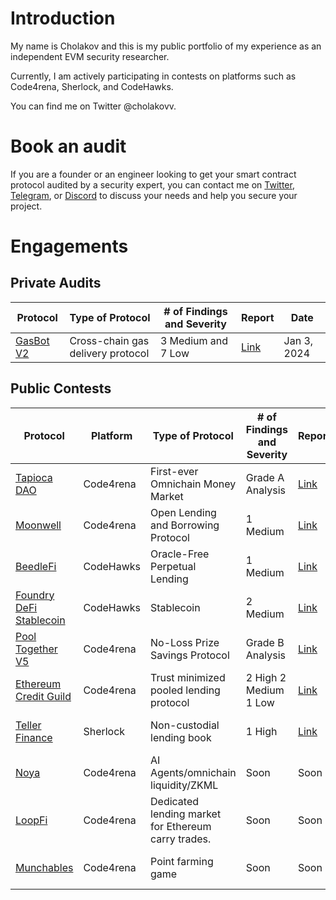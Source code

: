 # Introduction
My name is Cholakov and this is my public portfolio of my experience as an independent EVM security researcher.

Currently, I am actively participating in contests on platforms such as Code4rena, Sherlock, and CodeHawks.

You can find me on Twitter @cholakovv.

# Book an audit

If you are a founder or an engineer looking to get your smart contract protocol audited by a security expert, you can contact me on [Twitter](https://twitter.com/cholakovv), [Telegram](https://t.me/cholakovv), or [Discord]( discord.com/users/972547536470540359) to discuss your needs and help you secure your project.

# Engagements

## Private Audits

| Protocol                                  | Type of Protocol                     | # of Findings and Severity | Report                                                        | Date           |
|------------------------------------------|--------------------------------------|----------------------------|------------------------------------------------------------------|----------------|
| [GasBot V2](https://www.gasbot.xyz/) |  Cross-chain gas delivery protocol    | 3 Medium and 7 Low           | [Link](./reports/solo/GasBotV2.md)  | Jan 3, 2024    |

## Public Contests

| Protocol                                  | Platform  | Type of Protocol                     | # of Findings and Severity | Report                                                        | Date           |
|------------------------------------------|-----------|--------------------------------------|----------------------------|------------------------------------------------------------------|----------------|
| [Tapioca DAO](https://code4rena.com/audits/2023-07-tapioca-dao#top) | Code4rena | First-ever Omnichain Money Market    | Grade A Analysis           | [Link](./reports/contests/Code4rena/RED-LOTUS-REACH/Tapioca.md)  | Jul 5, 2023    |
| [Moonwell](https://code4rena.com/audits/2023-07-moonwell#top)       | Code4rena | Open Lending and Borrowing Protocol  | 1 Medium                   | [Link](./reports/contests/Code4rena/RED-LOTUS-REACH/Moonwell.md) | Jul 24, 2023   |
| [BeedleFi](https://www.codehawks.com/contests/clkbo1fa20009jr08nyyf9wbx) | CodeHawks | Oracle-Free Perpetual Lending        | 1 Medium                   | [Link](./reports/contests/CodeHawks/BeedleFi.md)                | Jul 24, 2023   |
| [Foundry DeFi Stablecoin](https://www.codehawks.com/contests/cljx3b9390009liqwuedkn0m0) | CodeHawks | Stablecoin                           | 2 Medium                   | [Link](./reports/contests/CodeHawks/FoundryDefiStablecoin.md)    | Jul 24, 2023   |
| [Pool Together V5](https://code4rena.com/audits/2023-08-pooltogether-v5-part-deux#top) | Code4rena | No-Loss Prize Savings Protocol       | Grade B Analysis           | [Link](./reports/contests/Code4rena/PoolTogetherV5.md)          | Aug 2, 2023    |
| [Ethereum Credit Guild](https://code4rena.com/audits/2023-12-ethereum-credit-guild#top) | Code4rena | Trust minimized pooled lending protocol       | 2 High 2 Medium 1 Low          | [Link](./reports/contests/Code4rena/EthereumCreditGuild.md)          | Dec 11, 2023    |
| [Teller Finance](https://audits.sherlock.xyz/contests/295) | Sherlock | Non-custodial lending book       | 1 High          | [Link](https://github.com/sherlock-audit/2024-04-teller-finance-judging/issues/49)          | Apr 24, 2024    |
| [Noya](https://code4rena.com/audits/2024-04-noya#top) | Code4rena | AI Agents/omnichain liquidity/ZKML       | Soon          | Soon          | Apr 26, 2024    |
| [LoopFi](https://code4rena.com/audits/2024-05-loopfi#top) | Code4rena | Dedicated lending market for Ethereum carry trades.       | Soon          | Soon          | May 1, 2024    |
| [Munchables](https://code4rena.com/audits/2024-05-munchables#top) | Code4rena | Point farming game       | Soon          | Soon          | May 22, 2024    |



